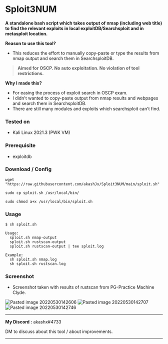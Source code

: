 # Sploit3NUM
**A standalone bash script which takes output of nmap (including web title) to find the relevant exploits in local exploitDB/Searchsploit and in metasploit location.**

**Reason to use this tool?**
- This reduces the effort to manually copy-paste or type the results from nmap output and search them in SearchsploitDB.

> **Aimed for OSCP. No auto exploitation. No violation of tool restrictions.**

**Why I made this?**
- For easing the process of exploit search in OSCP exam.
- I didn't wanted to copy-paste output from nmap results and webpages and search them in SearchsploitDB.
- There are still many modules and exploits which searchsploit can't find.

### Tested on
- Kali Linux 2021.3 (PWK VM)

### Prerequisite
- exploitdb

### Download / Config
```
wget "https://raw.githubusercontent.com/akashJx/Sploit3NUM/main/sploit.sh"

sudo cp sploit.sh /usr/local/bin/

sudo chmod a+x /usr/local/bin/sploit.sh
```

### Usage
```
$ sh sploit.sh                          

Usage: 
  sploit.sh nmap-output
  sploit.sh rustscan-output
  sploit.sh rustscan-output | tee sploit.log
  
Example:
  sh sploit.sh nmap.log
  sh sploit.sh rustscan.log
```

### Screenshot
- Screenshot taken with results of rustscan from PG-Practice Machine Clyde.

![Pasted image 20220530142606](https://user-images.githubusercontent.com/26841401/170957472-aeb0afc2-51fc-419f-a45d-141e11d66b50.png)
![Pasted image 20220530142707](https://user-images.githubusercontent.com/26841401/170957496-4b76aaa6-d895-432b-a4a5-92826cb9a3a7.png)
![Pasted image 20220530142746](https://user-images.githubusercontent.com/26841401/170957509-68d69785-0c5a-457c-9406-fc6c22296f0c.png)


---

**My Discord :** akashx#4733

DM to discuss about this tool / about improvements. 

---
